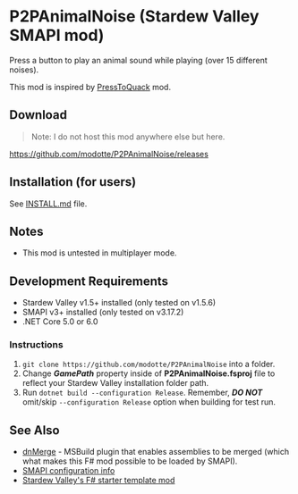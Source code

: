 # P2PAnimalNoise (Stardew Valley SMAPI mod)

Press a button to play an animal sound while playing (over 15 different noises).

This mod is inspired by [PressToQuack](https://github.com/DraconisLeonidas/PressToQuack) mod.

## Download

> Note: I do not host this mod anywhere else but here.

https://github.com/modotte/P2PAnimalNoise/releases

## Installation (for users)

See [INSTALL.md](https://github.com/modotte/P2PAnimalNoise/blob/main/INSTALL.md) file.

## Notes

- This mod is untested in multiplayer mode.

## Development Requirements

- Stardew Valley v1.5+ installed (only tested on v1.5.6)
- SMAPI v3+ installed (only tested on v3.17.2)
- .NET Core 5.0 or 6.0

### Instructions

1. `git clone https://github.com/modotte/P2PAnimalNoise` into a folder.
2. Change ***GamePath*** property inside of **P2PAnimalNoise.fsproj** file to 
  reflect your Stardew Valley installation folder path.
3. Run `dotnet build --configuration Release`. Remember, ***DO NOT*** omit/skip 
  `--configuration Release` option when building for test run.


## See Also

- [dnMerge](https://github.com/CCob/dnMerge) - MSBuild plugin that enables assemblies to be merged (which what makes this F# mod possible to be loaded by SMAPI). 
- [SMAPI configuration info](https://github.com/Pathoschild/SMAPI/blob/develop/docs/technical/mod-package.md#custom-game-path)
- [Stardew Valley's F# starter template mod](https://github.com/modotte/SVFsharpExampleMod)
